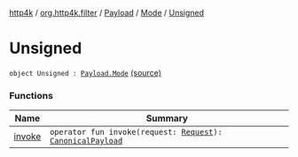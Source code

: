 [http4k](../../../../index.md) / [org.http4k.filter](../../../index.md) / [Payload](../../index.md) / [Mode](../index.md) / [Unsigned](./index.md)

# Unsigned

`object Unsigned : `[`Payload.Mode`](../index.md) [(source)](https://github.com/http4k/http4k/blob/master/http4k-aws/src/main/kotlin/org/http4k/filter/awsExtensions.kt#L97)

### Functions

| Name | Summary |
|---|---|
| [invoke](invoke.md) | `operator fun invoke(request: `[`Request`](../../../../org.http4k.core/-request/index.md)`): `[`CanonicalPayload`](../../../-canonical-payload/index.md) |
